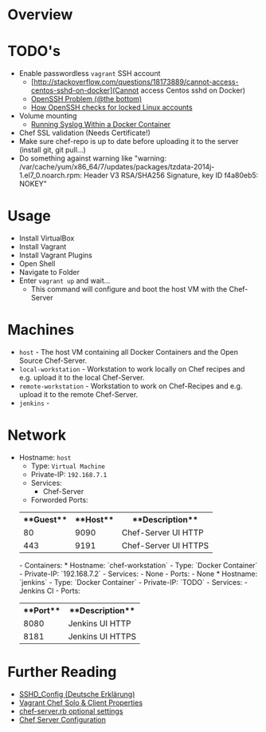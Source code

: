 Overview
========

TODO's
======

* Enable passwordless `vagrant` SSH account
	- [http://stackoverflow.com/questions/18173889/cannot-access-centos-sshd-on-docker](Cannot access Centos sshd on Docker)
	- [OpenSSH Problem (@the bottom)](http://grid.ncsa.illinois.edu/ssh/ts_server.html)
	- [How OpenSSH checks for locked Linux accounts](https://www.rodneybeede.com/How_OpenSSH_checks_for_locked_Linux_accounts.html)
* Volume mounting
	- [Running Syslog Within a Docker Container](http://www.projectatomic.io/blog/2014/09/running-syslog-within-a-docker-container/)
* Chef SSL validation (Needs Certificate!)
* Make sure chef-repo is up to date before uploading it to the server (install git, git pull...)
* Do something against warning like "warning: /var/cache/yum/x86_64/7/updates/packages/tzdata-2014j-1.el7_0.noarch.rpm: Header V3 RSA/SHA256 Signature, key ID f4a80eb5: NOKEY"

Usage
=====

* Install VirtualBox
* Install Vagrant
* Install Vagrant Plugins
* Open Shell
* Navigate to Folder
* Enter `vagrant up` and wait...
	- This command will configure and boot the host VM with the Chef-Server



Machines
========

* `host` - The host VM containing all Docker Containers and the Open Source Chef-Server.
* `local-workstation` - Workstation to work locally on Chef recipes and e.g. upload it to the local Chef-Server.
* `remote-workstation` - Workstation to work on Chef-Recipes and e.g. upload it to the remote Chef-Server.
* `jenkins` - 

Network
=======

* Hostname: `host` 
	- Type: `Virtual Machine`
	- Private-IP: `192.168.7.1`
	- Services:
		- Chef-Server
	- Forworded Ports:
	<table>
		<tr><th>**Guest**</th>		<th>**Host**</th>		<th>**Description**</th></tr>
		<tr><td>80</td>				<td>9090</td>			<td>Chef-Server UI HTTP</td></tr>
		<tr><td>443</td>			<td>9191</td>			<td>Chef-Server UI HTTPS</td></tr>
	</table>
	- Containers:
		* Hostname: `chef-workstation` 
			- Type: `Docker Container`
			- Private-IP: `192.168.7.2`
			- Services:
				- None
			- Ports:
				- None
		* Hostname: `jenkins` 
			- Type: `Docker Container`
			- Private-IP: `TODO`
			- Services:
				- Jenkins CI
			- Ports:
			<table>
				<tr><th>**Port**</th>		<th>**Description**</th></tr>
				<tr><td>8080</td>			<td>Jenkins UI HTTP</td></tr>
				<tr><td>8181</td>			<td>Jenkins UI HTTPS</td></tr>
			</table>

Further Reading
===============

* [SSHD_Config (Deutsche Erklärung)](http://www.debianroot.de/server/sshd_config-1097.html)
* [Vagrant Chef Solo & Client Properties](http://docs.vagrantup.com/v2/provisioning/chef_common.html)
* [chef-server.rb optional settings](https://docs.getchef.com/config_rb_chef_server_optional_settings.html)
* [Chef Server Configuration](https://www.getchef.com/blog/2013/03/11/chef-11-server-up-and-running/)